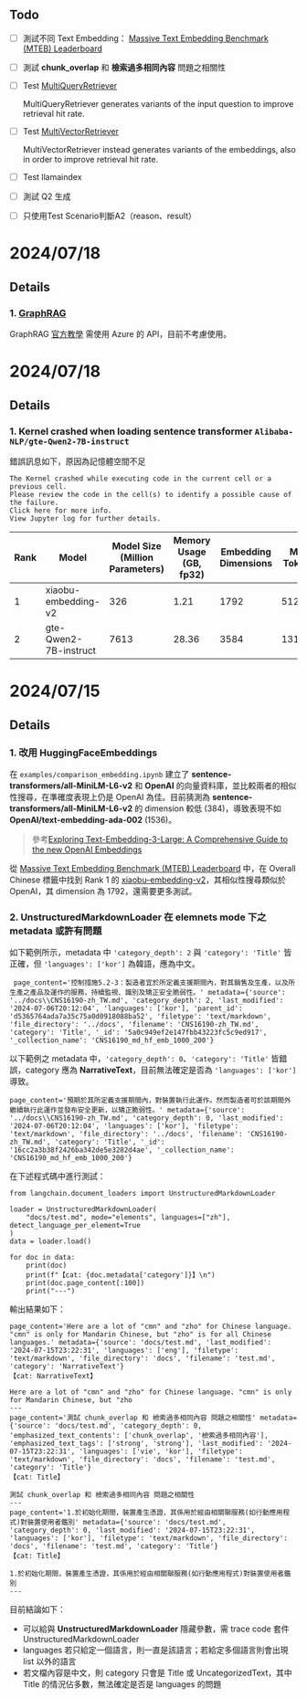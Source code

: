 ## Todo

- [ ] 測試不同 Text Embedding： [Massive Text Embedding Benchmark (MTEB) Leaderboard](https://huggingface.co/spaces/mteb/leaderboard)
- [ ] 測試 **chunk_overlap** 和 **檢索過多相同內容** 問題之相關性
- [ ] Test [MultiQueryRetriever](https://python.langchain.com/v0.2/docs/how_to/MultiQueryRetriever/)

  MultiQueryRetriever generates variants of the input question to improve retrieval hit rate.

- [ ] Test [MultiVectorRetriever](https://python.langchain.com/v0.2/docs/how_to/multi_vector/)
  
  MultiVectorRetriever instead generates variants of the embeddings, also in order to improve retrieval hit rate.

- [ ] Test llamaindex
- [ ] 測試 Q2 生成
- [ ] 只使用Test Scenario判斷A2（reason、result）

# 2024/07/18

## Details

### 1. [GraphRAG](https://www.techbang.com/posts/116888-graphraggithub-starai)

GraphRAG [官方教學](https://github.com/Azure-Samples/graphrag-accelerator/blob/main/notebooks/1-Quickstart.ipynb) 需使用 Azure 的 API，目前不考慮使用。


# 2024/07/18

## Details

### 1. Kernel crashed when loading sentence transformer `Alibaba-NLP/gte-Qwen2-7B-instruct`

錯誤訊息如下，原因為記憶體空間不足

```
The Kernel crashed while executing code in the current cell or a previous cell. 
Please review the code in the cell(s) to identify a possible cause of the failure. 
Click here for more info. 
View Jupyter log for further details.
```

| Rank | Model                    | Model Size (Million Parameters) | Memory Usage (GB, fp32) | Embedding Dimensions | Max Tokens | Average (35 datasets) | Classification Average (9 datasets) | Clustering Average (4 datasets) | PairClassification Average (2 datasets) | Reranking Average (4 datasets) | Retrieval Average (8 datasets) | STS Average (8 datasets) |
|------|--------------------------|---------------------------------|-------------------------|----------------------|------------|-----------------------|-------------------------------------|---------------------------------|------------------------------------------|-------------------------------|--------------------------------|--------------------------|
| 1    | xiaobu-embedding-v2      | 326                             | 1.21                     | 1792                 | 512        | 72.43                 | 74.67                               | 65.17                           | 91.87                                    | 72.58                         | 76.5                              | 64.53                    |
| 2    | gte-Qwen2-7B-instruct    | 7613                            | 28.36                    | 3584                 | 131072     | 72.05                 | 75.09                               | 66.06                           | 87.48                                    | 68.92                         | 76.03                             | 65.33                    |

# 2024/07/15

## Details

### 1. 改用 HuggingFaceEmbeddings

在 `examples/comparison_embedding.ipynb` 建立了 **sentence-transformers/all-MiniLM-L6-v2** 和 **OpenAI** 的向量資料庫，並比較兩者的相似性搜尋，在準確度表現上仍是 OpenAI 為佳。目前猜測為 **sentence-transformers/all-MiniLM-L6-v2** 的 dimension 較低 (384)，導致表現不如 **OpenAI/text-embedding-ada-002** (1536)。
> 參考[Exploring Text-Embedding-3-Large: A Comprehensive Guide to the new OpenAI Embeddings](https://www.datacamp.com/tutorial/exploring-text-embedding-3-large-new-openai-embeddings)

從 [Massive Text Embedding Benchmark (MTEB) Leaderboard](https://huggingface.co/spaces/mteb/leaderboard) 中，在 Overall Chinese 標籤中找到 Rank 1 的 [xiaobu-embedding-v2](https://huggingface.co/lier007/xiaobu-embedding-v2)，其相似性搜尋類似於 OpenAI，其 dimension 為 1792，還需要更多測試。

### 2. UnstructuredMarkdownLoader 在 elemnets mode 下之 metadata 或許有問題

如下範例所示，metadata 中 `'category_depth': 2` 與 `'category': 'Title'` 皆正確，但 `'languages': ['kor']` 為韓語，應為中文。

```
 page_content='控制措施5.2-3：製造者宜於所定義支援期間內，對其銷售及生產，以及所生產之產品及運作的服務，持續監視、識別及矯正安全脆弱性。' metadata={'source': '../docs\\CNS16190-zh_TW.md', 'category_depth': 2, 'last_modified': '2024-07-06T20:12:04', 'languages': ['kor'], 'parent_id': 'd5365764ada7a35c75a0d0918088ba52', 'filetype': 'text/markdown', 'file_directory': '../docs', 'filename': 'CNS16190-zh_TW.md', 'category': 'Title', '_id': '5a0c949ef2e147fbb43223fc5c9ed917', '_collection_name': 'CNS16190_md_hf_emb_1000_200'}
```

以下範例之 metadata 中，`'category_depth': 0`、`'category': 'Title'` 皆錯誤，category 應為 **NarrativeText**，目前無法確定是否為 `'languages': ['kor']` 導致。

```
page_content='預期於其所定義支援期間內，對裝置執行此運作。然而製造者可於該期間外繼續執行此運作並發布安全更新，以矯正脆弱性。' metadata={'source': '../docs\\CNS16190-zh_TW.md', 'category_depth': 0, 'last_modified': '2024-07-06T20:12:04', 'languages': ['kor'], 'filetype': 'text/markdown', 'file_directory': '../docs', 'filename': 'CNS16190-zh_TW.md', 'category': 'Title', '_id': '16cc2a3b38f2426ba342de5e3282d4ae', '_collection_name': 'CNS16190_md_hf_emb_1000_200'}
```

在下述程式碼中進行測試：

```
from langchain.document_loaders import UnstructuredMarkdownLoader

loader = UnstructuredMarkdownLoader(
    "docs/test.md", mode="elements", languages=["zh"], detect_language_per_element=True
)
data = loader.load()

for doc in data:
    print(doc)
    print(f"【cat: {doc.metadata['category']}】\n")
    print(doc.page_content[:100])
    print("---")
```

輸出結果如下：

```
page_content='Here are a lot of "cmn" and "zho" for Chinese language. "cmn" is only for Mandarin Chinese, but "zho" is for all Chinese languages.' metadata={'source': 'docs/test.md', 'last_modified': '2024-07-15T23:22:31', 'languages': ['eng'], 'filetype': 'text/markdown', 'file_directory': 'docs', 'filename': 'test.md', 'category': 'NarrativeText'}
【cat: NarrativeText】

Here are a lot of "cmn" and "zho" for Chinese language. "cmn" is only for Mandarin Chinese, but "zho
---
page_content='測試 chunk_overlap 和 檢索過多相同內容 問題之相關性' metadata={'source': 'docs/test.md', 'category_depth': 0, 'emphasized_text_contents': ['chunk_overlap', '檢索過多相同內容'], 'emphasized_text_tags': ['strong', 'strong'], 'last_modified': '2024-07-15T23:22:31', 'languages': ['vie', 'kor'], 'filetype': 'text/markdown', 'file_directory': 'docs', 'filename': 'test.md', 'category': 'Title'}
【cat: Title】

測試 chunk_overlap 和 檢索過多相同內容 問題之相關性
---
page_content='1.於初始化期間，裝置產生憑證，其係用於經由相關聯服務(如行動應用程式)對裝置使用者鑑別' metadata={'source': 'docs/test.md', 'category_depth': 0, 'last_modified': '2024-07-15T23:22:31', 'languages': ['kor'], 'filetype': 'text/markdown', 'file_directory': 'docs', 'filename': 'test.md', 'category': 'Title'}
【cat: Title】

1.於初始化期間，裝置產生憑證，其係用於經由相關聯服務(如行動應用程式)對裝置使用者鑑別
---
```
目前結論如下：

- 可以給與 **UnstructuredMarkdownLoader** 隱藏參數，需 trace code 套件 UnstructuredMarkdownLoader
- languages 若只給定一個語言，則一直是該語言；若給定多個語言則會出現 list 以外的語言
- 若文檔內容是中文，則 category 只會是 Title 或 UncategorizedText，其中 Title 的情況佔多數，無法確定是否是 languages 的問題